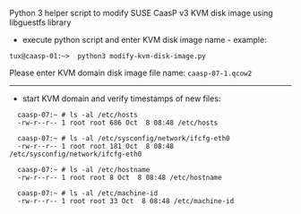 
Python 3 helper script to modify SUSE CaasP v3 KVM disk image using libguestfs library

- execute python script and enter KVM disk image name - example:

```tux@caasp-01:~>  python3 modify-kvm-disk-image.py```

  Please enter KVM domain disk image file name: `caasp-07-1.qcow2`

---
 
- start KVM domain and verify timestamps of new files:

```  
  caasp-07:~ # ls -al /etc/hosts
  -rw-r--r-- 1 root root 686 Oct  8 08:48 /etc/hosts
  
  caasp-07:~ # ls -al /etc/sysconfig/network/ifcfg-eth0
  -rw-r--r-- 1 root root 181 Oct  8 08:48 /etc/sysconfig/network/ifcfg-eth0

  caasp-07:~ # ls -al /etc/hostname
  -rw-r--r-- 1 root root 8 Oct  8 08:48 /etc/hostname

  caasp-07:~ # ls -al /etc/machine-id
  -rw-r--r-- 1 root root 33 Oct  8 08:48 /etc/machine-id
```
